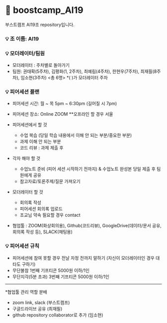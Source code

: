 # 👀 boostcamp_AI19       

부스트캠프 AI19조 repository입니다.       

### 💡 조 이름: AI19        


### 💡 모더레이터/팀원    

- 모더레이터 : 주차별로 돌아가기    
- 팀원: 권태확(5주차), 김평화(1, 2주차), 최예림(4주차), 한현우(7주차), 최재필(8주차), 임소현(3주차)  <총 6명>   *( )가 모더레이터 주차    


### 💡 피어세션 플랜     

- 피어세션 시간: 월 ~ 목 5pm ~ 6:30pm (길어질 시 7pm)    
- 피어세션 장소: Online ZOOM   **오프라인 할 경우 서울    
- 피어세션에서 할 것     
  - 수업 복습 (당일 학습 내용에서 이해 안 되는 부분/중요한 부분)     
  - 과제 이해 안 되는 부분     
  - 코드 리뷰 : 과제 제출 후      

- 각자 해야 할 것    
  - 수업노트 준비 (피어 세션 시작하기 전까지) & 수업노트 완성본 당일 제출 후 팀원에게 공유    
  - 참고자료/토론주제/질문 가져오기      

- 모더레이터 할 것        
  - 회의록 작성    
  - 피어세션 회의록 업로드    
  - 조교님 약속 필요할 경우 contact    

- 협업툴 : ZOOM(화상회의용), Github(코드리뷰), GoogleDrive(데이터/문서 공유, 회의록 작성 등), SLACK(채팅용)    

### 💡 피어세션 규칙    
- 피어세션에 참여 못할 경우 전날 자정 전까지 말하기 (자신이 모더레이터인 경우 대타도 구하기)     
- 무단불참 1번째 기프티콘 5000원 이하/1인     
- 무단지각(5분 초과) 3번째 기프티콘 5000원 이하/1인     

***     
*협업툴 관리 역할 분배    
- zoom link, slack (부스트캠프)     
- 구글드라이브 공유 (최재필)     
- github repository collaborator로 추가 (임소현)     
